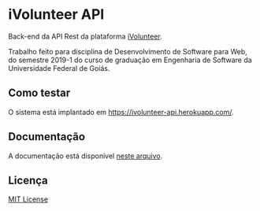 # iVolunteer API
Back-end da API Rest da plataforma [iVolunteer](https://github.com/team-crossover/ivolunteer).

Trabalho feito para disciplina de Desenvolvimento de Software para Web, do semestre 2019-1 do curso de graduação em Engenharia de Software da Universidade Federal de Goiás.

## Como testar
O sistema está implantado em https://ivolunteer-api.herokuapp.com/.

## Documentação
A documentação está disponível [neste arquivo](endpoints.md).

## Licença
[MIT License](LICENSE)
